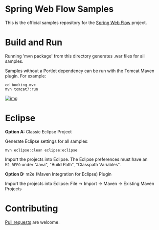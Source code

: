 Spring Web Flow Samples
=======================

This is the official samples repository for the [Spring Web Flow](http://github.com/SpringSource/spring-webflow) project.

Build and Run
=============

Running 'mvn package' from this directory generates .war files for all samples.

Samples without a Portlet dependency can be run with the Tomcat Maven plugin. For example:

````
cd booking-mvc
mvn tomcat7:run
````

[![img](https://s3-ap-southeast-1.amazonaws.com/megampub/images/megamafrica/DEPLOY-TO-MEGAM-AFRICA1.png)](https://console.megamafrica.com)


Eclipse
=======

**Option A:** Classic Eclipse Project

Generate Eclipse settings for all samples:
````
mvn eclipse:clean eclipse:eclipse
````

Import the projects into Eclipse. The Eclipse preferences must have an `M2_REPO` under "Java", "Build Path", "Classpath Variables".

**Option B:** m2e (Maven Integration for Eclipse) Plugin

Import the projects into Eclipse:
File -> Import -> Maven -> Existing Maven Projects

Contributing
============

[Pull requests](http://help.github.com/send-pull-requests) are welcome.
